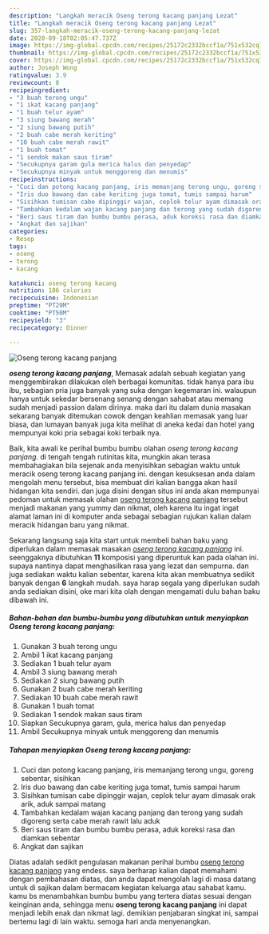 ```yaml
---
description: "Langkah meracik Oseng terong kacang panjang Lezat"
title: "Langkah meracik Oseng terong kacang panjang Lezat"
slug: 357-langkah-meracik-oseng-terong-kacang-panjang-lezat
date: 2020-09-18T02:05:47.737Z
image: https://img-global.cpcdn.com/recipes/25172c2332bccf1a/751x532cq70/oseng-terong-kacang-panjang-foto-resep-utama.jpg
thumbnail: https://img-global.cpcdn.com/recipes/25172c2332bccf1a/751x532cq70/oseng-terong-kacang-panjang-foto-resep-utama.jpg
cover: https://img-global.cpcdn.com/recipes/25172c2332bccf1a/751x532cq70/oseng-terong-kacang-panjang-foto-resep-utama.jpg
author: Joseph Wong
ratingvalue: 3.9
reviewcount: 8
recipeingredient:
- "3 buah terong ungu"
- "1 ikat kacang panjang"
- "1 buah telur ayam"
- "3 siung bawang merah"
- "2 siung bawang putih"
- "2 buah cabe merah keriting"
- "10 buah cabe merah rawit"
- "1 buah tomat"
- "1 sendok makan saus tiram"
- "Secukupnya garam gula merica halus dan penyedap"
- "Secukupnya minyak untuk menggoreng dan menumis"
recipeinstructions:
- "Cuci dan potong kacang panjang, iris memanjang terong ungu, goreng sebentar, sisihkan"
- "Iris duo bawang dan cabe keriting juga tomat, tumis sampai harum"
- "Sisihkan tumisan cabe dipinggir wajan, ceplok telur ayam dimasak orak arik, aduk sampai matang"
- "Tambahkan kedalam wajan kacang panjang dan terong yang sudah digoreng serta cabe merah rawit lalu aduk"
- "Beri saus tiram dan bumbu bumbu perasa, aduk koreksi rasa dan diamkan sebentar"
- "Angkat dan sajikan"
categories:
- Resep
tags:
- oseng
- terong
- kacang

katakunci: oseng terong kacang 
nutrition: 186 calories
recipecuisine: Indonesian
preptime: "PT29M"
cooktime: "PT50M"
recipeyield: "3"
recipecategory: Dinner

---
```



![Oseng terong kacang panjang](https://img-global.cpcdn.com/recipes/25172c2332bccf1a/751x532cq70/oseng-terong-kacang-panjang-foto-resep-utama.jpg)

<b><i>oseng terong kacang panjang</i></b>, Memasak adalah sebuah kegiatan yang menggembirakan dilakukan oleh berbagai komunitas. tidak hanya para ibu ibu, sebagian pria juga banyak yang suka dengan kegemaran ini. walaupun hanya untuk sekedar bersenang senang dengan sahabat atau memang sudah menjadi passion dalam dirinya. maka dari itu dalam dunia masakan sekarang banyak ditemukan cowok dengan keahlian memasak yang luar biasa, dan lumayan banyak juga kita melihat di aneka kedai dan hotel yang mempunyai koki pria sebagai koki terbaik nya.

Baik, kita awali ke perihal bumbu bumbu olahan <i>oseng terong kacang panjang</i>. di tengah tengah rutinitas kita, mungkin akan terasa membahagiakan bila sejenak anda menyisihkan sebagian waktu untuk meracik oseng terong kacang panjang ini. dengan kesuksesan anda dalam mengolah menu tersebut, bisa membuat diri kalian bangga akan hasil hidangan kita sendiri. dan juga disini dengan situs ini anda akan mempunyai pedoman untuk memasak olahan <u>oseng terong kacang panjang</u> tersebut menjadi makanan yang yummy dan nikmat, oleh karena itu ingat ingat alamat laman ini di komputer anda sebagai sebagian rujukan kalian dalam meracik hidangan baru yang nikmat.




Sekarang langsung saja kita start untuk membeli bahan baku yang diperlukan dalam memasak masakan <u><i>oseng terong kacang panjang</i></u> ini. seenggaknya dibutuhkan <b>11</b> komposisi yang diperuntuk kan pada olahan ini. supaya nantinya dapat menghasilkan rasa yang lezat dan sempurna. dan juga sediakan waktu kalian sebentar, karena kita akan membuatnya sedikit banyak dengan <b>6</b> langkah mudah. saya harap segala yang diperlukan sudah anda sediakan disini, oke mari kita olah dengan mengamati dulu bahan baku dibawah ini.

<!--inarticleads1-->

##### Bahan-bahan dan bumbu-bumbu yang dibutuhkan untuk menyiapkan Oseng terong kacang panjang:

1. Gunakan 3 buah terong ungu
1. Ambil 1 ikat kacang panjang
1. Sediakan 1 buah telur ayam
1. Ambil 3 siung bawang merah
1. Sediakan 2 siung bawang putih
1. Gunakan 2 buah cabe merah keriting
1. Sediakan 10 buah cabe merah rawit
1. Gunakan 1 buah tomat
1. Sediakan 1 sendok makan saus tiram
1. Siapkan Secukupnya garam, gula, merica halus dan penyedap
1. Ambil Secukupnya minyak untuk menggoreng dan menumis




<!--inarticleads2-->

##### Tahapan menyiapkan Oseng terong kacang panjang:

1. Cuci dan potong kacang panjang, iris memanjang terong ungu, goreng sebentar, sisihkan
1. Iris duo bawang dan cabe keriting juga tomat, tumis sampai harum
1. Sisihkan tumisan cabe dipinggir wajan, ceplok telur ayam dimasak orak arik, aduk sampai matang
1. Tambahkan kedalam wajan kacang panjang dan terong yang sudah digoreng serta cabe merah rawit lalu aduk
1. Beri saus tiram dan bumbu bumbu perasa, aduk koreksi rasa dan diamkan sebentar
1. Angkat dan sajikan




Diatas adalah sedikit pengulasan makanan perihal bumbu <u>oseng terong kacang panjang</u> yang endess. saya berharap kalian dapat memahami dengan pembahasan diatas, dan anda dapat mengolah lagi di masa datang untuk di sajikan dalam bermacam kegiatan keluarga atau sahabat kamu. kamu bs menambahkan bumbu bumbu yang tertera diatas sesuai dengan keinginan anda, sehingga menu <b>oseng terong kacang panjang</b> ini dapat menjadi lebih enak dan nikmat lagi. demikian penjabaran singkat ini, sampai bertemu lagi di lain waktu. semoga hari anda menyenangkan.
